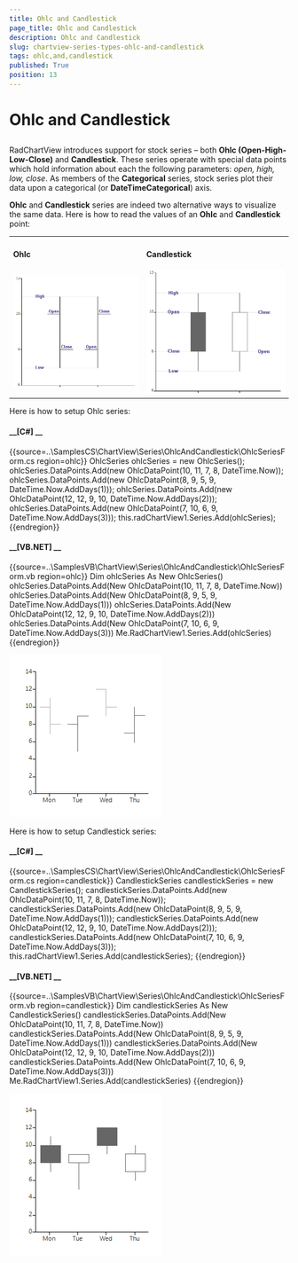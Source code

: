 ```yaml
---
title: Ohlc and Candlestick
page_title: Ohlc and Candlestick
description: Ohlc and Candlestick
slug: chartview-series-types-ohlc-and-candlestick
tags: ohlc,and,candlestick
published: True
position: 13
---
```


# Ohlc and Candlestick



## 

RadChartView introduces support for stock series – both __Ohlc (Open-High-Low-Close)__ and
          __Candlestick__. These series operate with special data points which hold information about
          each the following parameters: *open, high, low, close*. As members of the
          __Categorical__ series, stock series plot their data upon a categorical (or __DateTimeCategorical__) axis.
        

__Ohlc__ and __Candlestick__ series are indeed two alternative ways to visualize
          the same data. Here is how to read the values of an __Ohlc__ and __Candlestick__ point:
        
<table><th><tr><td>

<b>Ohlc</b></td><td>

<b>Candlestick</b></td></tr></th><tr><td>![chartview-series-types-ohlc-and-candlestick 001](images/chartview-series-types-ohlc-and-candlestick001.png)</td><td>![chartview-series-types-ohlc-and-candlestick 002](images/chartview-series-types-ohlc-and-candlestick002.png)</td></tr></table>

Here is how to setup Ohlc series:

#### __[C#] __

{{source=..\SamplesCS\ChartView\Series\OhlcAndCandlestick\OhlcSeriesForm.cs region=ohlc}}
	            OhlcSeries ohlcSeries = new OhlcSeries();
	            ohlcSeries.DataPoints.Add(new OhlcDataPoint(10, 11, 7, 8, DateTime.Now));
	            ohlcSeries.DataPoints.Add(new OhlcDataPoint(8, 9, 5, 9, DateTime.Now.AddDays(1)));
	            ohlcSeries.DataPoints.Add(new OhlcDataPoint(12, 12, 9, 10, DateTime.Now.AddDays(2)));
	            ohlcSeries.DataPoints.Add(new OhlcDataPoint(7, 10, 6, 9, DateTime.Now.AddDays(3)));
	            this.radChartView1.Series.Add(ohlcSeries);
	{{endregion}}



#### __[VB.NET] __

{{source=..\SamplesVB\ChartView\Series\OhlcAndCandlestick\OhlcSeriesForm.vb region=ohlc}}
	        Dim ohlcSeries As New OhlcSeries()
	        ohlcSeries.DataPoints.Add(New OhlcDataPoint(10, 11, 7, 8, DateTime.Now))
	        ohlcSeries.DataPoints.Add(New OhlcDataPoint(8, 9, 5, 9, DateTime.Now.AddDays(1)))
	        ohlcSeries.DataPoints.Add(New OhlcDataPoint(12, 12, 9, 10, DateTime.Now.AddDays(2)))
	        ohlcSeries.DataPoints.Add(New OhlcDataPoint(7, 10, 6, 9, DateTime.Now.AddDays(3)))
	        Me.RadChartView1.Series.Add(ohlcSeries)
	{{endregion}}

![chartview-series-types-ohlc-and-candlestick 003](images/chartview-series-types-ohlc-and-candlestick003.png)

Here is how to setup Candlestick series:

#### __[C#] __

{{source=..\SamplesCS\ChartView\Series\OhlcAndCandlestick\OhlcSeriesForm.cs region=candlestick}}
	            CandlestickSeries candlestickSeries = new CandlestickSeries();
	            candlestickSeries.DataPoints.Add(new OhlcDataPoint(10, 11, 7, 8, DateTime.Now));
	            candlestickSeries.DataPoints.Add(new OhlcDataPoint(8, 9, 5, 9, DateTime.Now.AddDays(1)));
	            candlestickSeries.DataPoints.Add(new OhlcDataPoint(12, 12, 9, 10, DateTime.Now.AddDays(2)));
	            candlestickSeries.DataPoints.Add(new OhlcDataPoint(7, 10, 6, 9, DateTime.Now.AddDays(3)));
	            this.radChartView1.Series.Add(candlestickSeries);
	{{endregion}}



#### __[VB.NET] __

{{source=..\SamplesVB\ChartView\Series\OhlcAndCandlestick\OhlcSeriesForm.vb region=candlestick}}
	        Dim candlestickSeries As New CandlestickSeries()
	        candlestickSeries.DataPoints.Add(New OhlcDataPoint(10, 11, 7, 8, DateTime.Now))
	        candlestickSeries.DataPoints.Add(New OhlcDataPoint(8, 9, 5, 9, DateTime.Now.AddDays(1)))
	        candlestickSeries.DataPoints.Add(New OhlcDataPoint(12, 12, 9, 10, DateTime.Now.AddDays(2)))
	        candlestickSeries.DataPoints.Add(New OhlcDataPoint(7, 10, 6, 9, DateTime.Now.AddDays(3)))
	        Me.RadChartView1.Series.Add(candlestickSeries)
	{{endregion}}

![chartview-series-types-ohlc-and-candlestick 004](images/chartview-series-types-ohlc-and-candlestick004.png)
